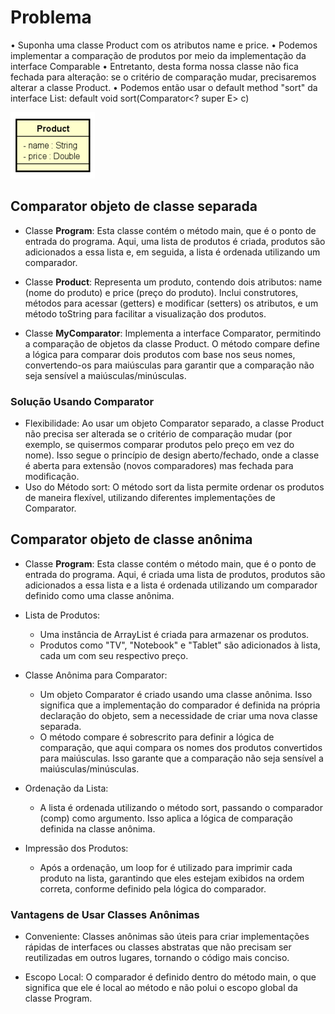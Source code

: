 # Problema

• Suponha uma classe Product com os atributos name e price.
• Podemos implementar a comparação de produtos por meio da
implementação da interface Comparable<Product>
• Entretanto, desta forma nossa classe não fica fechada para
alteração: se o critério de comparação mudar, precisaremos
alterar a classe Product.
• Podemos então usar o default method "sort" da interface List:
default void sort(Comparator<? super E> c)

![Product](pictures/Product.png)

## Comparator objeto de classe separada

* Classe **Program**: Esta classe contém o método main, que é o ponto de entrada do programa. 
Aqui, uma lista de produtos é criada, produtos são adicionados a essa lista e, em seguida, a lista é ordenada utilizando um comparador.

* Classe **Product**: Representa um produto, contendo dois atributos: name (nome do produto) e price (preço do produto). 
Inclui construtores, métodos para acessar (getters) e modificar (setters) os atributos, e um método toString para facilitar a visualização dos produtos.

* Classe **MyComparator**: Implementa a interface Comparator<Product>, permitindo a comparação de objetos da classe Product. 
O método compare define a lógica para comparar dois produtos com base nos seus nomes, convertendo-os para maiúsculas para garantir 
que a comparação não seja sensível a maiúsculas/minúsculas.

### Solução Usando Comparator

* Flexibilidade: Ao usar um objeto Comparator separado, a classe Product não precisa ser alterada se o critério de comparação 
mudar (por exemplo, se quisermos comparar produtos pelo preço em vez do nome). Isso segue o princípio de design aberto/fechado,
onde a classe é aberta para extensão (novos comparadores) mas fechada para modificação.
* Uso do Método sort: O método sort da lista permite ordenar os produtos de maneira flexível, utilizando diferentes implementações de Comparator.

## Comparator objeto de classe anônima

* Classe **Program**: Esta classe contém o método main, que é o ponto de entrada do programa.
Aqui, é criada uma lista de produtos, produtos são adicionados a essa lista e a lista é ordenada utilizando um comparador definido como uma classe anônima.

* Lista de Produtos:
  * Uma instância de ArrayList<Product> é criada para armazenar os produtos. 
  * Produtos como "TV", "Notebook" e "Tablet" são adicionados à lista, cada um com seu respectivo preço.

* Classe Anônima para Comparator:
    * Um objeto Comparator<Product> é criado usando uma classe anônima. Isso significa que a implementação do comparador 
é definida na própria declaração do objeto, sem a necessidade de criar uma nova classe separada. 
    * O método compare é sobrescrito para definir a lógica de comparação, que aqui compara os nomes dos produtos convertidos para maiúsculas. 
Isso garante que a comparação não seja sensível a maiúsculas/minúsculas.

* Ordenação da Lista:
  * A lista é ordenada utilizando o método sort, passando o comparador (comp) como argumento. Isso aplica a lógica de comparação definida na classe anônima.

* Impressão dos Produtos:
    * Após a ordenação, um loop for é utilizado para imprimir cada produto na lista, garantindo que eles estejam exibidos 
na ordem correta, conforme definido pela lógica do comparador.

### Vantagens de Usar Classes Anônimas
* Conveniente: Classes anônimas são úteis para criar implementações rápidas de interfaces ou classes abstratas que não 
precisam ser reutilizadas em outros lugares, tornando o código mais conciso.

* Escopo Local: O comparador é definido dentro do método main, o que significa que ele é local ao método e não polui o escopo global da classe Program.